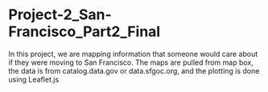 # Project-2_San-Francisco_Part2_Final
In this project, we are mapping information that someone would care about if they were moving to San Francisco. The maps are pulled from map box, the data is from catalog.data.gov or data.sfgoc.org, and the plotting is done using Leaflet.js
